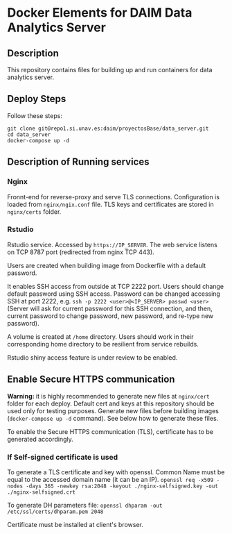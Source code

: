 # Docker Elements for DAIM Data Analytics Server

## Description

This repository contains files for building up and run containers for data analytics server.

## Deploy Steps

Follow these steps:

```console
git clone git@repo1.si.unav.es:daim/proyectosBase/data_server.git
cd data_server
docker-compose up -d
```

## Description of Running services

### Nginx

Fronnt-end for reverse-proxy and serve TLS connections. Configuration is loaded from `nginx/ngix.conf` file. TLS keys and certificates are stored in `nginx/certs` folder.

### Rstudio

Rstudio service. Accessed by `https://IP_SERVER`. The web service listens on TCP 8787 port (redirected from nginx TCP 443).

Users are created when building image from Dockerfile with a default password.

It enables SSH access from outside at TCP 2222 port. Users should change default password using SSH access. Password can be changed accessing SSH at port 2222, e.g. `ssh -p 2222 <user>@<IP_SERVER> passwd <user>` (Server will ask for current password for this SSH connection, and then, current password to change password, new password, and re-type new password).

A volume is created at `/home` directory. Users should work in their corresponding home directory to be resilient from service rebuilds.

Rstudio shiny access feature is under review to be enabled.

## Enable Secure HTTPS communication

**Warning:** it is highly recommended to generate new files at `nginx/cert` folder for each deploy. Default cert and keys at this repository should be used only for testing purposes. Generate new files before building images (`docker-compose up -d` command). See below how to generate these files.

To enable the Secure HTTPS communication (TLS), certificate has to be generated accordingly.

### If Self-signed certificate is used

To generate a TLS certificate and key with openssl. Common Name must be equal to the accessed domain name (it can be an IP).
`openssl req -x509 -nodes -days 365 -newkey rsa:2048 -keyout ./nginx-selfsigned.key -out ./nginx-selfsigned.crt`

To generate DH parameters file:
`openssl dhparam -out /etc/ssl/certs/dhparam.pem 2048`

Certificate must be installed at client's browser.
